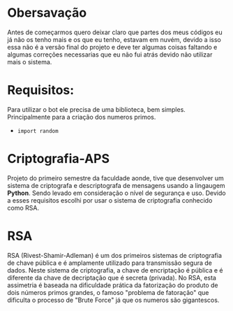 # Obersavação

Antes de começarmos quero deixar claro que partes dos meus códigos eu já não os tenho mais e os que eu tenho, estavam em nuvém, devido a isso essa não é a versão final do projeto e deve ter algumas coisas faltando e algumas correções necessarias que eu não fui atrás devido não utilizar mais o sistema.

# Requisitos:

Para utilizar o bot ele precisa de uma biblioteca, bem simples. Principalmente para a criação dos numeros primos.

* ```import random```

# Criptografia-APS

Projeto do primeiro semestre da faculdade aonde, tive que desenvolver um sistema de criptografa e descriptografa de mensagens usando a lingaugem **Python**. Sendo levado em consideração o nível de segurança e uso. Devido a esses requisitos escolhi por usar o sistema de criptografia conhecido como RSA.

# RSA

RSA (Rivest-Shamir-Adleman) é um dos primeiros sistemas de criptografia de chave pública e é amplamente utilizado para transmissão segura de dados. Neste sistema de criptografia, a chave de encriptação é pública e é diferente da chave de decriptação que é secreta (privada). No RSA, esta assimetria é baseada na dificuldade prática da fatorização do produto de dois números primos grandes, o famoso "problema de fatoração" que dificulta o processo de "Brute Force" já que os numeros são gigantescos.
